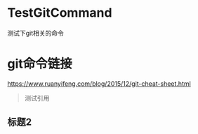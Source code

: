 # TestGitCommand
测试下git相关的命令

# git命令链接
https://www.ruanyifeng.com/blog/2015/12/git-cheat-sheet.html

> 测试引用

## 标题2